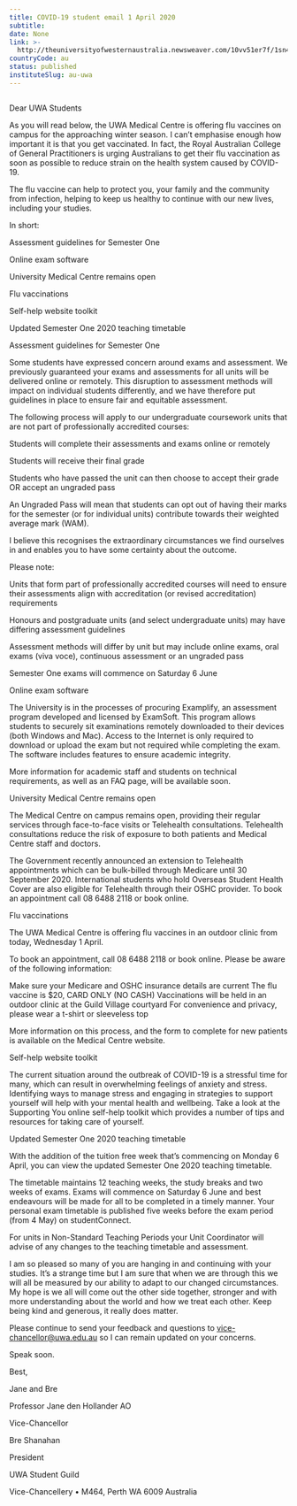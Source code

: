 ```yaml
---
title: COVID-19 student email 1 April 2020
subtitle: 
date: None
link: >-
  http://theuniversityofwesternaustralia.newsweaver.com/10vv51er7f/1sn4bz7vthv?email=true&lang=en&a=11&p=4347368
countryCode: au
status: published
instituteSlug: au-uwa
---
```

![]()

Dear UWA Students

As you will read below, the UWA Medical Centre is offering flu vaccines on campus for the approaching winter season. I can’t emphasise enough how important it is that you get vaccinated. In fact, the Royal Australian College of General Practitioners is urging Australians to get their flu vaccination as soon as possible to reduce strain on the health system caused by COVID-19.

The flu vaccine can help to protect you, your family and the community from infection, helping to keep us healthy to continue with our new lives, including your studies.

In short:

Assessment guidelines for Semester One

Online exam software

University Medical Centre remains open

Flu vaccinations

Self-help website toolkit

Updated Semester One 2020 teaching timetable

Assessment guidelines for Semester One

Some students have expressed concern around exams and assessment. We previously guaranteed your exams and assessments for all units will be delivered online or remotely. This disruption to assessment methods will impact on individual students differently, and we have therefore put guidelines in place to ensure fair and equitable assessment.

The following process will apply to our undergraduate coursework units that are not part of professionally accredited courses:

Students will complete their assessments and exams online or remotely

Students will receive their final grade

Students who have passed the unit can then choose to accept their grade OR accept an ungraded pass

An Ungraded Pass will mean that students can opt out of having their marks for the semester (or for individual units) contribute towards their weighted average mark (WAM).

I believe this recognises the extraordinary circumstances we find ourselves in and enables you to have some certainty about the outcome.

Please note:

Units that form part of professionally accredited courses will need to ensure their assessments align with accreditation (or revised accreditation) requirements

Honours and postgraduate units (and select undergraduate units) may have differing assessment guidelines

Assessment methods will differ by unit but may include online exams, oral exams (viva voce), continuous assessment or an ungraded pass

Semester One exams will commence on Saturday 6 June

Online exam software

The University is in the processes of procuring Examplify, an assessment program developed and licensed by ExamSoft. This program allows students to securely sit examinations remotely downloaded to their devices (both Windows and Mac). Access to the Internet is only required to download or upload the exam but not required while completing the exam. The software includes features to ensure academic integrity.

More information for academic staff and students on technical requirements, as well as an FAQ page, will be available soon.

University Medical Centre remains open

The Medical Centre on campus remains open, providing their regular services through face-to-face visits or Telehealth consultations. Telehealth consultations reduce the risk of exposure to both patients and Medical Centre staff and doctors.

The Government recently announced an extension to Telehealth appointments which can be bulk-billed through Medicare until 30 September 2020. International students who hold Overseas Student Health Cover are also eligible for Telehealth through their OSHC provider. To book an appointment call 08 6488 2118 or book online.

Flu vaccinations

The UWA Medical Centre is offering flu vaccines in an outdoor clinic from today, Wednesday 1 April.

To book an appointment, call 08 6488 2118 or book online. Please be aware of the following information:

Make sure your Medicare and OSHC insurance details are current The flu vaccine is $20, CARD ONLY (NO CASH) Vaccinations will be held in an outdoor clinic at the Guild Village courtyard For convenience and privacy, please wear a t-shirt or sleeveless top

More information on this process, and the form to complete for new patients is available on the Medical Centre website.

Self-help website toolkit

The current situation around the outbreak of COVID-19 is a stressful time for many, which can result in overwhelming feelings of anxiety and stress. Identifying ways to manage stress and engaging in strategies to support yourself will help with your mental health and wellbeing. Take a look at the Supporting You online self-help toolkit which provides a number of tips and resources for taking care of yourself.

Updated Semester One 2020 teaching timetable

With the addition of the tuition free week that’s commencing on Monday 6 April, you can view the updated Semester One 2020 teaching timetable.

The timetable maintains 12 teaching weeks, the study breaks and two weeks of exams. Exams will commence on Saturday 6 June and best endeavours will be made for all to be completed in a timely manner. Your personal exam timetable is published five weeks before the exam period (from 4 May) on studentConnect.

For units in Non-Standard Teaching Periods your Unit Coordinator will advise of any changes to the teaching timetable and assessment.

I am so pleased so many of you are hanging in and continuing with your studies. It’s a strange time but I am sure that when we are through this we will all be measured by our ability to adapt to our changed circumstances. My hope is we all will come out the other side together, stronger and with more understanding about the world and how we treat each other. Keep being kind and generous, it really does matter.

Please continue to send your feedback and questions to vice-chancellor@uwa.edu.au so I can remain updated on your concerns.

Speak soon.

Best,

Jane and Bre

Professor Jane den Hollander AO

Vice-Chancellor

Bre Shanahan

President

UWA Student Guild

Vice-Chancellery • M464, Perth WA 6009 Australia
